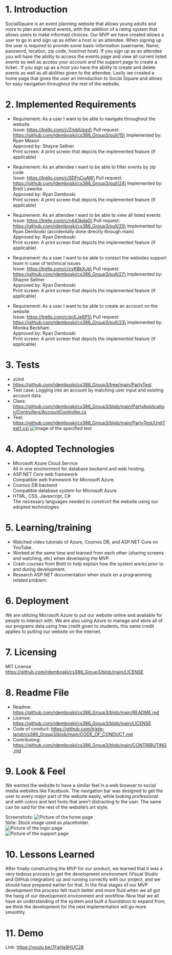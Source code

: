# 1. Introduction
SocialSquare is an event planning website that allows young adults and more to plan and attend events, with the addition of a rating system that allows users to make informed choices. Our MVP we have created allows a user to go in and sign up as either a host or an attendee. When signing up the user is required to provide some basic information (username, Name, password, location, zip code, host/not host). If you sign up as an attendee you will have the ability to access the events page and view all current listed events as well as access your account and the support page to create a ticket.. If you sign up as a host you have the ability to create and delete events as well as all abilities given to the attendee. Lastly we created a home page that gives the user an introduction to Social Square and allows for easy navigation throughout the rest of the website.

# 2. Implemented Requirements
- Requirement: As a user I want to be able to navigate throughout the website.\
Issue: https://trello.com/c/ZmblUpzd\
Pull request: https://github.com/rdemboski/cs386_Group3/pull/15\
Implemented by: Ryan Mason\
Approved by: Shayne Sellner\
Print screen: A print screen that depicts the implemented feature (if applicable)
- Requirement: As an attendee I want to be able to filter events by zip code\
Issue: https://trello.com/c/SDFnCuAW\
Pull request: https://github.com/rdemboski/cs386_Group3/pull/24\
Implemented by: Brett Lewerke\
Approved by: Ryan Demboski\
Print screen: A print screen that depicts the implemented feature (if applicable)

- Requirement: As an attendee I want to be able to view all listed events\
Issue: https://trello.com/c/n443kdaG\
Pull request: https://github.com/rdemboski/cs386_Group3/pull/25\
Implemented by: Ryan Demboski (accidentally done directly through main)\
Approved by: Ryan Demboski\
Print screen: A print screen that depicts the implemented feature (if applicable)

- Requirement: As a user I want to be able to contact the websites support team in case of technical issues\
Issue: https://trello.com/c/cyKBkXJp\
Pull request: https://github.com/rdemboski/cs386_Group3/pull/27\
Implemented by: Shayne Sellner\
Approved by: Ryan Demboski\
Print screen: A print screen that depicts the implemented feature (if applicable)

- Requirement: As a user I want to be able to create an account on the website\
Issue: https://trello.com/c/qcEJe6P5\
Pull request: https://github.com/rdemboski/cs386_Group3/pull/23\
Implemented by: Monika Beckham\
Approved by: Ryan Demboski\
Print screen: A print screen that depicts the implemented feature (if applicable)

# 3. Tests
- xUnit
- https://github.com/rdemboski/cs386_Group3/tree/main/PartyTest
- Test case: Logging into an account by matching user input and existing account data. 
- Class: https://github.com/rdemboski/cs386_Group3/blob/main/PartyApplication/Controllers/AccountController.cs
- Test:
https://github.com/rdemboski/cs386_Group3/blob/main/PartyTest/UnitTest1.cs\
![Image of the specified test](testImage.png)

# 4. Adopted Technologies
- Microsoft Azure Cloud Service\
All in one environment for database backend and web hosting.
- ASP.NET Core web framework\
Compatible web framework for Microsoft Azure.
- Cosmos DB backend\
Compatible database system for Microsoft Azure.
- HTML, CSS, Javascript, C#\
The necessary languages needed to construct the website using our adopted technologies.

# 5. Learning/training
- Watched video tutorials of Azure, Cosmos DB, and ASP.NET Core on YouTube.
- Worked at the same time and learned from each other (sharing screens and watching, etc) when developing the MVP.
- Crash courses from Brett to help explain how the system works prior to and during development.
- Research ASP.NET documentation when stuck on a programming related problem.

# 6. Deployment
We are utilizing Microsoft Azure to put our website online and available for people to interact with. We are also using Azure to manage and store all of our programs data using free credit given to students, this same credit applies to putting our website on the internet.

# 7. Licensing
MIT License\
https://github.com/rdemboski/cs386_Group3/blob/main/LICENSE

# 8. Readme File
- Readme: https://github.com/rdemboski/cs386_Group3/blob/main/README.md
- License: https://github.com/rdemboski/cs386_Group3/blob/main/LICENSE
- Code of conduct: https://github.com/triple-lariat/cs386_Group3/blob/main/CODE_OF_CONDUCT.md
- Contributing: https://github.com/rdemboski/cs386_Group3/blob/main/CONTRIBUTING.md

# 9. Look & Feel
We wanted the website to have a similar feel in a web browser to social media websites like Facebook. The navigation bar was designed to get the user to every major part of the website easily, while looking professional and with colors and text fonts that aren’t distracting to the user. The same can be said for the rest of the website’s art style.

Screenshots:
![Picture of the home page](lookImage1.png)\
Note: Stock image used as placeholder.\
![Picture of the login page](lookImage2.png)\
![Picture of the support page](lookImage3.png)


# 10. Lessons Learned
After finally constructing the MVP for our product, we learned that it was a very tedious process to get the development environment (Visual Studio and GitHub integration) up and running correctly with our project, and we should have prepared earlier for that. In the final stages of our MVP development the process felt much better and more fluid when we all got the hang of our development environment and workflow. Now that we all have an understanding of the system and built a foundation to expand from, we think the development for the next implementation will go more smoothly.

# 11. Demo
Link: https://youtu.be/7FaHa9HUC28